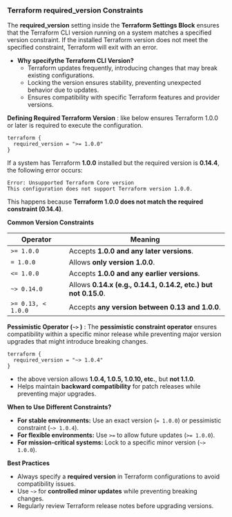 ### **Terraform required_version Constraints**  

The **required_version** setting inside the **Terraform Settings Block** ensures that the Terraform CLI version running on a system matches a specified version constraint. If the installed Terraform version does not meet the specified constraint, Terraform will exit with an error.  
- **Why specifythe  Terraform CLI Version?**  
    - Terraform updates frequently, introducing changes that may break existing configurations.  
    - Locking the version ensures stability, preventing unexpected behavior due to updates.  
    - Ensures compatibility with specific Terraform features and provider versions.  

**Defining Required Terraform Version**  : like below ensures Terraform 1.0.0 or later is required to execute the configuration.  
```hcl
terraform {
  required_version = ">= 1.0.0"
}
```
If a system has Terraform **1.0.0** installed but the required version is **0.14.4**, the following error occurs:  
```
Error: Unsupported Terraform Core version
This configuration does not support Terraform version 1.0.0.
```
This happens because **Terraform 1.0.0 does not match the required constraint (0.14.4)**.  

**Common Version Constraints**  

| Operator | Meaning |
|----------|---------|
| `>= 1.0.0` | Accepts **1.0.0 and any later versions**. |
| `= 1.0.0` | Allows **only version 1.0.0**. |
| `<= 1.0.0` | Accepts **1.0.0 and any earlier versions**. |
| `~> 0.14.0` | Allows **0.14.x (e.g., 0.14.1, 0.14.2, etc.) but not 0.15.0**. |
| `>= 0.13, < 1.0.0` | Accepts **any version between 0.13 and 1.0.0**. |

**Pessimistic Operator (`~>` )**  : The **pessimistic constraint operator** ensures compatibility within a specific minor release while preventing major version upgrades that might introduce breaking changes.  
```hcl
terraform {
  required_version = "~> 1.0.4"
}
```
- the above version allows **1.0.4, 1.0.5, 1.0.10, etc.**, but **not 1.1.0**.  
- Helps maintain **backward compatibility** for patch releases while preventing major upgrades.  

**When to Use Different Constraints?**  
- **For stable environments:** Use an exact version (`= 1.0.0`) or pessimistic constraint (`~> 1.0.4`).  
- **For flexible environments:** Use `>=` to allow future updates (`>= 1.0.0`).  
- **For mission-critical systems:** Lock to a specific minor version (`~> 1.0.0`).  

**Best Practices**  
- Always specify a **required version** in Terraform configurations to avoid compatibility issues.  
- Use `~>` for **controlled minor updates** while preventing breaking changes.  
- Regularly review Terraform release notes before upgrading versions.  


